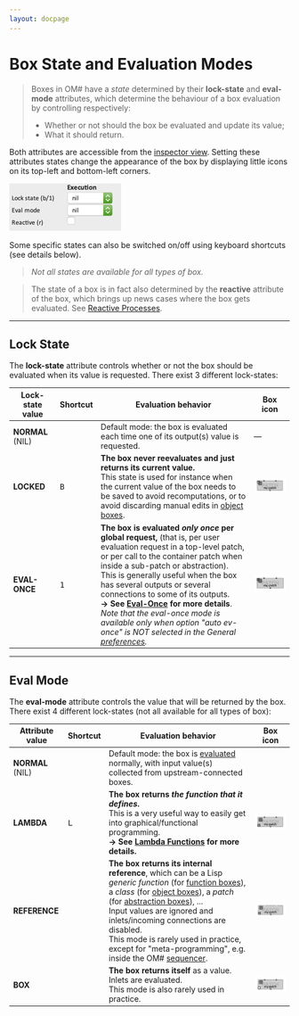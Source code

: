 ```yaml
---
layout: docpage
---
```


# Box State and Evaluation Modes

> Boxes in OM# have a _state_ determined by their **lock-state** and **eval-mode** attributes, which determine the behaviour of a box evaluation by controlling respectively:
> * Whether or not should the box be evaluated and update its value;
> * What it should return.

Both attributes are accessible from the [inspector view](inspector).
Setting these attributes states change the appearance of the box by displaying little icons on its top-left and bottom-left corners.

<img src="eval-modes_img/box-state-attributes.png">

Some specific states can also be switched on/off using keyboard shortcuts (see details below).

> _Not all states are available for all types of box._

> The state of a box is in fact also determined by the **reactive** attribute of the box, which brings up news cases where the box gets evaluated. See [Reactive Processes](reactive).

------
## Lock State

The **lock-state** attribute controls whether or not the box should be evaluated when its value is requested.
There exist 3 different lock-states:

| Lock-state value | Shortcut | Evaluation behavior | Box icon |
|---|---|---|---|
|**NORMAL** (NIL) | | Default mode: the box is evaluated each time one of its output(s) value is requested.| — |
|**LOCKED** | <kbd>B</kbd> | **The box never reevaluates and just returns its current value.** <br> This state is used for instance when the current value of the box needs to be saved to avoid recomputations, or to avoid discarding manual edits in [object boxes](objects).| <img src="eval-modes_img/icon-locked.png">|
|**EVAL-ONCE** | <kbd>1</kbd> | **The box is evaluated _only once_ per global request,** (that is, per user evaluation request in a top-level patch, or per call to the container patch when inside a sub-patch or abstraction). <br>This is generally useful when the box has several outputs or several connections to some of its outputs.<br> **&rarr; See [Eval-Once](eval-once) for more details**.<br>_Note that the eval-once mode is available only when option "auto ev-once" is NOT selected in the General [preferences](preferences)._| <img src="eval-modes_img/icon-evonce.png">|

------
## Eval Mode

The **eval-mode** attribute controls the value that will be returned by the box.
There exist 4 different lock-states (not all available for all types of box):

| Attribute value | Shortcut | Evaluation behavior | Box icon |
|---|---|---|---|
|**NORMAL** (NIL) | | Default mode: the box is [evaluated](eval) normally, with input value(s) collected from upstream-connected boxes. | |
|**LAMBDA** | <kbd>L</kbd> | **The box returns _the function that it defines_.** <br>This is a very useful way to easily get into graphical/functional programming.<br> **&rarr; See [Lambda Functions](lambda) for more details.**| <img src="eval-modes_img/icon-lambda.png"> |
|**REFERENCE** |  | **The box returns its internal reference**, which can be a Lisp _generic function_ (for [function boxes](function-box)), a _class_ (for [object boxes](objects)), a _patch_ (for [abstraction boxes](abstraction)), ...<br> Input values are ignored and inlets/incoming connections are disabled.<br> This mode is rarely used in practice, except for "meta-programming", e.g. inside the OM# [sequencer](sequencer).  | <img src="eval-modes_img/icon-reference.png"> |
|**BOX** |  | **The box returns itself** as a value. <br> Inlets are evaluated.  <br> This mode is also rarely used in practice.  | <img src="eval-modes_img/icon-box.png"> |
